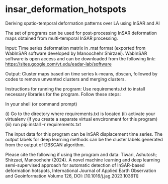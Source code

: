 # insar_deformation_hotspots
Deriving spatio-temporal deformation patterns over LA using InSAR and AI​

The set of programs can be used for post-processing InSAR deformation maps obtained from multi-temporal InSAR processing.

Input: Time series deformation matrix in .mat format (exported from WabInSAR software developed by Manoochehr Shirzaei). WabInSAR software is open access and can be downloaded from the following link: https://sites.google.com/vt.edu/eadar-lab/software

Output: Cluster maps based on time series k-means, dbscan, followed by codes to remove unwanted clusters and merging clusters. 

Instructions for running the program:
Use requirements.txt to install necessary libraries for the program. Follow these steps:

In your shell (or command prompt)

(i) Go to the directory where requirements.txt is located (ii) activate your virtualenv (if you create a separate virtual envcironment for this program) (iii) run pip install -r requirements.txt

The input data for this program can be InSAR displacement time series. The output labels for deep learning methods can be the cluster labels generated from the output of DBSCAN algorithm. 

Please cite the following if using the program and data:
Tiwari, Ashutosh; Shirzaei, Manoochehr (2024). A novel machine learning and deep learning semi-supervised approach for automatic detection of InSAR-based deformation hotspots, International Journal of Applied Earth Observation and Geoinformation Volume 126, DOI: [10.1016/j.jag.2023.103611]
